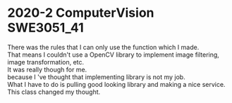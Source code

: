 # 2020-2 ComputerVision SWE3051_41

There was the rules that I can only use the function which I made.  
That means I couldn't use a OpenCV library to implement image filtering, image transformation, etc.   
It was really though for me.  
because I 've thought that implementing library is not my job.   
What I have to do is pulling good looking library and making a nice service.   
This class changed my thought.   



